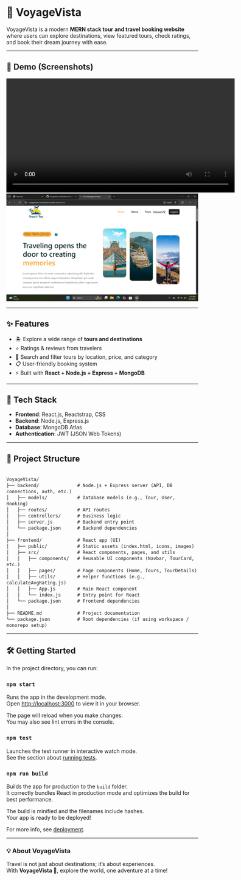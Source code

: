 # 🌅 VoyageVista  

VoyageVista is a modern **MERN stack tour and travel booking website** where users can explore destinations, view featured tours, check ratings, and book their dream journey with ease.  

---
## 📸 Demo (Screenshots)  
<video src="demo.mp4" controls width="600"></video>
![Form Screenshot](./Screenshot%20(489).png)


---

## ✨ Features  
- 🏝️ Explore a wide range of **tours and destinations**  
- ⭐ Ratings & reviews from travelers  
- 🔎 Search and filter tours by location, price, and category  
- 📋 User-friendly booking system  
- ⚡ Built with **React + Node.js + Express + MongoDB**  

---


## 🚀 Tech Stack  
- **Frontend**: React.js, Reactstrap, CSS  
- **Backend**: Node.js, Express.js  
- **Database**: MongoDB Atlas  
- **Authentication**: JWT (JSON Web Tokens)  

---

## 📂 Project Structure

```

VoyageVista/
├── backend/              # Node.js + Express server (API, DB connections, auth, etc.)
│   ├── models/           # Database models (e.g., Tour, User, Booking)
│   ├── routes/           # API routes
│   ├── controllers/      # Business logic
│   ├── server.js         # Backend entry point
│   └── package.json      # Backend dependencies
│
├── frontend/             # React app (UI)
│   ├── public/           # Static assets (index.html, icons, images)
│   ├── src/              # React components, pages, and utils
│   │   ├── components/   # Reusable UI components (Navbar, TourCard, etc.)
│   │   ├── pages/        # Page components (Home, Tours, TourDetails)
│   │   ├── utils/        # Helper functions (e.g., calculateAvgRating.js)
│   │   ├── App.js        # Main React component
│   │   └── index.js      # Entry point for React
│   └── package.json      # Frontend dependencies
│
├── README.md             # Project documentation
└── package.json          # Root dependencies (if using workspace / monorepo setup)
```




---




## 🛠️ Getting Started  

In the project directory, you can run:  

### `npm start`  

Runs the app in the development mode.  
Open [http://localhost:3000](http://localhost:3000) to view it in your browser.  

The page will reload when you make changes.  
You may also see lint errors in the console.  

### `npm test`  

Launches the test runner in interactive watch mode.  
See the section about [running tests](https://facebook.github.io/create-react-app/docs/running-tests).  

### `npm run build`  

Builds the app for production to the `build` folder.  
It correctly bundles React in production mode and optimizes the build for best performance.  

The build is minified and the filenames include hashes.  
Your app is ready to be deployed!  

For more info, see [deployment](https://facebook.github.io/create-react-app/docs/deployment).  



---


### 💡 About VoyageVista  
Travel is not just about destinations; it’s about experiences.  
With **VoyageVista 🌅**, explore the world, one adventure at a time!  

